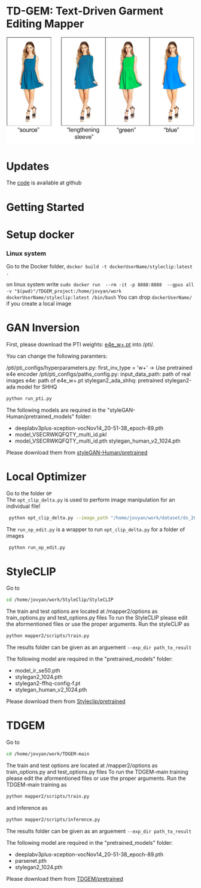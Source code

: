 # TD-GEM: Text-Driven Garment Editing Mapper
![plot](./util/front_sample1.jpg)

# Updates
The [code](https://github.com/resa-git/TDGEM) is available at github

# Getting Started

# Setup docker 
### Linux system
Go to the Docker folder, 
`docker build -t dockerUserName/styleclip:latest .`

on linux system write 
`sudo docker run  --rm -it -p 8888:8888  --gpus all -v "$(pwd)"/TDGEM_project:/home/jovyan/work dockerUserName/styleclip:latest /bin/bash`
You can drop `dockerUserName/` if you create a local image
# GAN Inversion
First, please download the PTI weights: [e4e_w+.pt](https://drive.google.com/file/d/1NUfSJqLhsrU7c9PwAtlZ9xtrxhzS_6tu/view?usp=sharing) into /pti/.

You can change the following paramters:

/pti/pti_configs/hyperparameters.py:
first_inv_type = 'w+' -> Use pretrained e4e encoder
/pti/pti_configs/paths_config.py:
input_data_path: path of real images
e4e: path of e4e_w+.pt
stylegan2_ada_shhq: pretrained stylegan2-ada model for SHHQ
```sh
python run_pti.py
```

The following models are required in the "styleGAN-Human/pretrained_models" folder:
* deeplabv3plus-xception-vocNov14_20-51-38_epoch-89.pth
* model_VSECRWKQFQTY_multi_id.pkl
* model_VSECRWKQFQTY_multi_id.pth  stylegan_human_v2_1024.pth

Please download them from [styleGAN-Human/pretrained](https://kth-my.sharepoint.com/personal/sanazsab_ug_kth_se/_layouts/15/onedrive.aspx?id=%2Fpersonal%2Fsanazsab%5Fug%5Fkth%5Fse%2FDocuments%2FPre%2Dtrained%20Model&ga=1)

# Local Optimizer
Go to the folder `OP`  
The `opt_clip_delta.py` is used to perform image manipulation for an individual file!  
 
 
```bash
 python opt_clip_delta.py --image_path "/home/jovyan/work/dataset/ds_200" --base_path "/home/jovyan/work/styleGAN-Human/outputs/ds_200" --results_dir "/home/jovyan/work/results/Op" 
```
 
The `run_op_edit.py` is a wrapper to run `opt_clip_delta.py` for a folder of images
 
```bash
 python run_op_edit.py
```

# StyleCLIP
Go to
```sh
cd /home/jovyan/work/StyleClip/StyleCLIP
```
 The train and test options are located at /mapper2/options as train_options.py and test_options.py files
 To run the StyleCLIP please edit the aformentioned files or use the proper arguments. 
 Run the styleCLIP as
```sh
python mapper2/scripts/train.py
```
The results folder can be given as an arguement `--exp_dir path_to_result`


The following model are required in the "pretrained_models" folder:
* model_ir_se50.pth
* stylegan2_1024.pth
* stylegan2-ffhq-config-f.pt
* stylegan_human_v2_1024.pth

Please download them from [Styleclip/pretrained](https://kth-my.sharepoint.com/personal/sanazsab_ug_kth_se/_layouts/15/onedrive.aspx?id=%2Fpersonal%2Fsanazsab%5Fug%5Fkth%5Fse%2FDocuments%2FPre%2Dtrained%20Model&ga=1)

# TDGEM
 Go to
```sh
cd /home/jovyan/work/TDGEM-main
```
 The train and test options are located at /mapper2/options as train_options.py and test_options.py files
 To run the TDGEM-main training please edit the aformentioned files or use the proper arguments. 
 Run the TDGEM-main training as
```sh
python mapper2/scripts/train.py
```
and 
inference as
```sh
python mapper2/scripts/inference.py
```
The results folder can be given as an arguement `--exp_dir path_to_result`


The following model are required in the "pretrained_models" folder:
* deeplabv3plus-xception-vocNov14_20-51-38_epoch-89.pth
* parsenet.pth
* stylegan2_1024.pth

Please download them from [TDGEM/pretrained](https://kth-my.sharepoint.com/personal/sanazsab_ug_kth_se/_layouts/15/onedrive.aspx?id=%2Fpersonal%2Fsanazsab%5Fug%5Fkth%5Fse%2FDocuments%2FPre%2Dtrained%20Model&ga=1)

